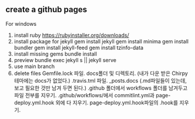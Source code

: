 create a github pages
---
For windows
1. install ruby
   https://rubyinstaller.org/downloads/
2. install package for jekyll
   gem install jekyll
   gem install minima
   gem install bundler
   gem install jekyll-feed
   gem install tzinfo-data
3. install missing gems
   bundle install
4. preview
   bundle exec jekyll s || jekyll serve
5. use main branch
6. delete files
   Gemfile.lock 파일.
   docs폴더 및 디렉토리. (내가 다운 받은 Chirpy 테마에는 docs가 없었다.)
   .travis.tml 파일.
   _posts.docs (.md파일들이 있는데, 보고 필요한 것만 남겨 두면 된다.)
   .github 폴더에서 workflows 폴더를 남겨두고 파일 전부를 지우기.
   .github/workflows/에서 commitlint.yml과 page-deploy.yml.hook 외에 다 지우기.
   page-deploy.yml.hook파일의 .hook를 지우기.
